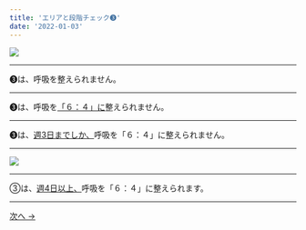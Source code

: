 ```yaml
---
title: 'エリアと段階チェック➌'
date: '2022-01-03'
---
```

![](/images/03.jpg)
***
➌は、呼吸を整えられません。
***
➌は、呼吸を[「６：４」に]()整えられません。   
***
➌は、[週3日までしか、]()呼吸を「６：４」に整えられません。  
***
![](/images/03_.jpg)
***
③は、[週4日以上、]()呼吸を「６：４」に整えられます。
***
[ 次へ → ](/posts/012344)
